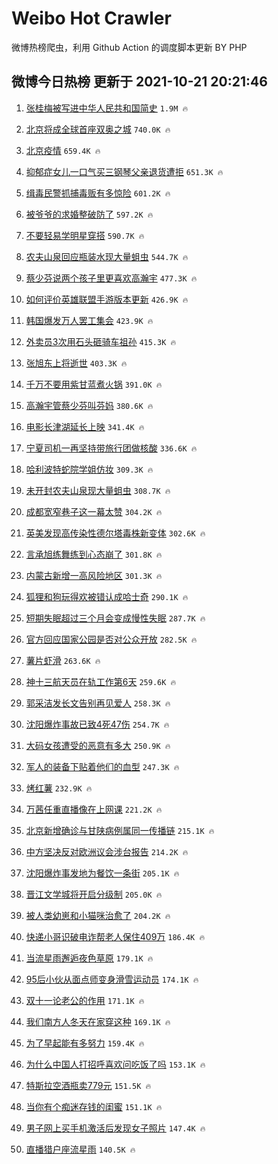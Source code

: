 # Weibo Hot Crawler 



微博热榜爬虫，利用 Github Action 的调度脚本更新 BY PHP 


## 微博今日热榜 更新于 2021-10-21 20:21:46 
1. [张桂梅被写进中华人民共和国简史](https://s.weibo.com/weibo?q=%23%E5%BC%A0%E6%A1%82%E6%A2%85%E8%A2%AB%E5%86%99%E8%BF%9B%E4%B8%AD%E5%8D%8E%E4%BA%BA%E6%B0%91%E5%85%B1%E5%92%8C%E5%9B%BD%E7%AE%80%E5%8F%B2%23&Refer=top) `1.9M 🔥` 

1. [北京将成全球首座双奥之城](https://s.weibo.com/weibo?q=%23%E5%8C%97%E4%BA%AC%E5%B0%86%E6%88%90%E5%85%A8%E7%90%83%E9%A6%96%E5%BA%A7%E5%8F%8C%E5%A5%A5%E4%B9%8B%E5%9F%8E%23&Refer=top) `740.0K 🔥` 

1. [北京疫情](https://s.weibo.com/weibo?q=%E5%8C%97%E4%BA%AC%E7%96%AB%E6%83%85&Refer=top) `659.4K 🔥` 

1. [抑郁症女儿一口气买三钢琴父亲退货遭拒](https://s.weibo.com/weibo?q=%23%E6%8A%91%E9%83%81%E7%97%87%E5%A5%B3%E5%84%BF%E4%B8%80%E5%8F%A3%E6%B0%94%E4%B9%B0%E4%B8%89%E9%92%A2%E7%90%B4%E7%88%B6%E4%BA%B2%E9%80%80%E8%B4%A7%E9%81%AD%E6%8B%92%23&Refer=top) `651.3K 🔥` 

1. [缉毒民警抓捕毒贩有多惊险](https://s.weibo.com/weibo?q=%23%E7%BC%89%E6%AF%92%E6%B0%91%E8%AD%A6%E6%8A%93%E6%8D%95%E6%AF%92%E8%B4%A9%E6%9C%89%E5%A4%9A%E6%83%8A%E9%99%A9%23&Refer=top) `601.2K 🔥` 

1. [被爷爷的求婚整破防了](https://s.weibo.com/weibo?q=%23%E8%A2%AB%E7%88%B7%E7%88%B7%E7%9A%84%E6%B1%82%E5%A9%9A%E6%95%B4%E7%A0%B4%E9%98%B2%E4%BA%86%23&Refer=top) `597.2K 🔥` 

1. [不要轻易学明星穿搭](https://s.weibo.com/weibo?q=%23%E4%B8%8D%E8%A6%81%E8%BD%BB%E6%98%93%E5%AD%A6%E6%98%8E%E6%98%9F%E7%A9%BF%E6%90%AD%23&Refer=top) `590.7K 🔥` 

1. [农夫山泉回应瓶装水现大量蛆虫](https://s.weibo.com/weibo?q=%23%E5%86%9C%E5%A4%AB%E5%B1%B1%E6%B3%89%E5%9B%9E%E5%BA%94%E7%93%B6%E8%A3%85%E6%B0%B4%E7%8E%B0%E5%A4%A7%E9%87%8F%E8%9B%86%E8%99%AB%23&Refer=top) `544.7K 🔥` 

1. [蔡少芬说两个孩子里更喜欢高瀚宇](https://s.weibo.com/weibo?q=%23%E8%94%A1%E5%B0%91%E8%8A%AC%E8%AF%B4%E4%B8%A4%E4%B8%AA%E5%AD%A9%E5%AD%90%E9%87%8C%E6%9B%B4%E5%96%9C%E6%AC%A2%E9%AB%98%E7%80%9A%E5%AE%87%23&Refer=top) `477.3K 🔥` 

1. [如何评价英雄联盟手游版本更新](https://s.weibo.com/weibo?q=%23%E5%A6%82%E4%BD%95%E8%AF%84%E4%BB%B7%E8%8B%B1%E9%9B%84%E8%81%94%E7%9B%9F%E6%89%8B%E6%B8%B8%E7%89%88%E6%9C%AC%E6%9B%B4%E6%96%B0%23&Refer=top) `426.9K 🔥` 

1. [韩国爆发万人罢工集会](https://s.weibo.com/weibo?q=%23%E9%9F%A9%E5%9B%BD%E7%88%86%E5%8F%91%E4%B8%87%E4%BA%BA%E7%BD%A2%E5%B7%A5%E9%9B%86%E4%BC%9A%23&Refer=top) `423.9K 🔥` 

1. [外卖员3次用石头砸骑车祖孙](https://s.weibo.com/weibo?q=%23%E5%A4%96%E5%8D%96%E5%91%983%E6%AC%A1%E7%94%A8%E7%9F%B3%E5%A4%B4%E7%A0%B8%E9%AA%91%E8%BD%A6%E7%A5%96%E5%AD%99%23&Refer=top) `415.3K 🔥` 

1. [张旭东上将逝世](https://s.weibo.com/weibo?q=%23%E5%BC%A0%E6%97%AD%E4%B8%9C%E4%B8%8A%E5%B0%86%E9%80%9D%E4%B8%96%23&Refer=top) `403.3K 🔥` 

1. [千万不要用紫甘蓝煮火锅](https://s.weibo.com/weibo?q=%23%E5%8D%83%E4%B8%87%E4%B8%8D%E8%A6%81%E7%94%A8%E7%B4%AB%E7%94%98%E8%93%9D%E7%85%AE%E7%81%AB%E9%94%85%23&Refer=top) `391.0K 🔥` 

1. [高瀚宇管蔡少芬叫芬妈](https://s.weibo.com/weibo?q=%23%E9%AB%98%E7%80%9A%E5%AE%87%E7%AE%A1%E8%94%A1%E5%B0%91%E8%8A%AC%E5%8F%AB%E8%8A%AC%E5%A6%88%23&Refer=top) `380.6K 🔥` 

1. [电影长津湖延长上映](https://s.weibo.com/weibo?q=%23%E7%94%B5%E5%BD%B1%E9%95%BF%E6%B4%A5%E6%B9%96%E5%BB%B6%E9%95%BF%E4%B8%8A%E6%98%A0%23&Refer=top) `341.4K 🔥` 

1. [宁夏司机一再坚持带旅行团做核酸](https://s.weibo.com/weibo?q=%23%E5%AE%81%E5%A4%8F%E5%8F%B8%E6%9C%BA%E4%B8%80%E5%86%8D%E5%9D%9A%E6%8C%81%E5%B8%A6%E6%97%85%E8%A1%8C%E5%9B%A2%E5%81%9A%E6%A0%B8%E9%85%B8%23&Refer=top) `336.6K 🔥` 

1. [哈利波特蛇院学姐仿妆](https://s.weibo.com/weibo?q=%23%E5%93%88%E5%88%A9%E6%B3%A2%E7%89%B9%E8%9B%87%E9%99%A2%E5%AD%A6%E5%A7%90%E4%BB%BF%E5%A6%86%23&Refer=top) `309.3K 🔥` 

1. [未开封农夫山泉现大量蛆虫](https://s.weibo.com/weibo?q=%23%E6%9C%AA%E5%BC%80%E5%B0%81%E5%86%9C%E5%A4%AB%E5%B1%B1%E6%B3%89%E7%8E%B0%E5%A4%A7%E9%87%8F%E8%9B%86%E8%99%AB%23&Refer=top) `308.7K 🔥` 

1. [成都宽窄巷子这一幕太赞](https://s.weibo.com/weibo?q=%23%E6%88%90%E9%83%BD%E5%AE%BD%E7%AA%84%E5%B7%B7%E5%AD%90%E8%BF%99%E4%B8%80%E5%B9%95%E5%A4%AA%E8%B5%9E%23&Refer=top) `304.2K 🔥` 

1. [英美发现高传染性德尔塔毒株新变体](https://s.weibo.com/weibo?q=%23%E8%8B%B1%E7%BE%8E%E5%8F%91%E7%8E%B0%E9%AB%98%E4%BC%A0%E6%9F%93%E6%80%A7%E5%BE%B7%E5%B0%94%E5%A1%94%E6%AF%92%E6%A0%AA%E6%96%B0%E5%8F%98%E4%BD%93%23&Refer=top) `302.6K 🔥` 

1. [言承旭练舞练到心态崩了](https://s.weibo.com/weibo?q=%23%E8%A8%80%E6%89%BF%E6%97%AD%E7%BB%83%E8%88%9E%E7%BB%83%E5%88%B0%E5%BF%83%E6%80%81%E5%B4%A9%E4%BA%86%23&Refer=top) `301.8K 🔥` 

1. [内蒙古新增一高风险地区](https://s.weibo.com/weibo?q=%23%E5%86%85%E8%92%99%E5%8F%A4%E6%96%B0%E5%A2%9E%E4%B8%80%E9%AB%98%E9%A3%8E%E9%99%A9%E5%9C%B0%E5%8C%BA%23&Refer=top) `301.3K 🔥` 

1. [狐狸和狗玩得欢被错认成哈士奇](https://s.weibo.com/weibo?q=%23%E7%8B%90%E7%8B%B8%E5%92%8C%E7%8B%97%E7%8E%A9%E5%BE%97%E6%AC%A2%E8%A2%AB%E9%94%99%E8%AE%A4%E6%88%90%E5%93%88%E5%A3%AB%E5%A5%87%23&Refer=top) `290.1K 🔥` 

1. [短期失眠超过三个月会变成慢性失眠](https://s.weibo.com/weibo?q=%23%E7%9F%AD%E6%9C%9F%E5%A4%B1%E7%9C%A0%E8%B6%85%E8%BF%87%E4%B8%89%E4%B8%AA%E6%9C%88%E4%BC%9A%E5%8F%98%E6%88%90%E6%85%A2%E6%80%A7%E5%A4%B1%E7%9C%A0%23&Refer=top) `287.7K 🔥` 

1. [官方回应国家公园是否对公众开放](https://s.weibo.com/weibo?q=%23%E5%AE%98%E6%96%B9%E5%9B%9E%E5%BA%94%E5%9B%BD%E5%AE%B6%E5%85%AC%E5%9B%AD%E6%98%AF%E5%90%A6%E5%AF%B9%E5%85%AC%E4%BC%97%E5%BC%80%E6%94%BE%23&Refer=top) `282.5K 🔥` 

1. [薯片虾滑](https://s.weibo.com/weibo?q=%23%E8%96%AF%E7%89%87%E8%99%BE%E6%BB%91%23&Refer=top) `263.6K 🔥` 

1. [神十三航天员在轨工作第6天](https://s.weibo.com/weibo?q=%23%E7%A5%9E%E5%8D%81%E4%B8%89%E8%88%AA%E5%A4%A9%E5%91%98%E5%9C%A8%E8%BD%A8%E5%B7%A5%E4%BD%9C%E7%AC%AC6%E5%A4%A9%23&Refer=top) `259.6K 🔥` 

1. [郭采洁发长文告别再见爱人](https://s.weibo.com/weibo?q=%23%E9%83%AD%E9%87%87%E6%B4%81%E5%8F%91%E9%95%BF%E6%96%87%E5%91%8A%E5%88%AB%E5%86%8D%E8%A7%81%E7%88%B1%E4%BA%BA%23&Refer=top) `258.3K 🔥` 

1. [沈阳爆炸事故已致4死47伤](https://s.weibo.com/weibo?q=%23%E6%B2%88%E9%98%B3%E7%88%86%E7%82%B8%E4%BA%8B%E6%95%85%E5%B7%B2%E8%87%B44%E6%AD%BB47%E4%BC%A4%23&Refer=top) `254.7K 🔥` 

1. [大码女孩遭受的恶意有多大](https://s.weibo.com/weibo?q=%23%E5%A4%A7%E7%A0%81%E5%A5%B3%E5%AD%A9%E9%81%AD%E5%8F%97%E7%9A%84%E6%81%B6%E6%84%8F%E6%9C%89%E5%A4%9A%E5%A4%A7%23&Refer=top) `250.9K 🔥` 

1. [军人的装备下贴着他们的血型](https://s.weibo.com/weibo?q=%23%E5%86%9B%E4%BA%BA%E7%9A%84%E8%A3%85%E5%A4%87%E4%B8%8B%E8%B4%B4%E7%9D%80%E4%BB%96%E4%BB%AC%E7%9A%84%E8%A1%80%E5%9E%8B%23&Refer=top) `247.3K 🔥` 

1. [烤红薯](https://s.weibo.com/weibo?q=%E7%83%A4%E7%BA%A2%E8%96%AF&Refer=top) `232.9K 🔥` 

1. [万茜任重直播像在上网课](https://s.weibo.com/weibo?q=%23%E4%B8%87%E8%8C%9C%E4%BB%BB%E9%87%8D%E7%9B%B4%E6%92%AD%E5%83%8F%E5%9C%A8%E4%B8%8A%E7%BD%91%E8%AF%BE%23&Refer=top) `221.2K 🔥` 

1. [北京新增确诊与甘陕病例属同一传播链](https://s.weibo.com/weibo?q=%23%E5%8C%97%E4%BA%AC%E6%96%B0%E5%A2%9E%E7%A1%AE%E8%AF%8A%E4%B8%8E%E7%94%98%E9%99%95%E7%97%85%E4%BE%8B%E5%B1%9E%E5%90%8C%E4%B8%80%E4%BC%A0%E6%92%AD%E9%93%BE%23&Refer=top) `215.1K 🔥` 

1. [中方坚决反对欧洲议会涉台报告](https://s.weibo.com/weibo?q=%23%E4%B8%AD%E6%96%B9%E5%9D%9A%E5%86%B3%E5%8F%8D%E5%AF%B9%E6%AC%A7%E6%B4%B2%E8%AE%AE%E4%BC%9A%E6%B6%89%E5%8F%B0%E6%8A%A5%E5%91%8A%23&Refer=top) `214.2K 🔥` 

1. [沈阳爆炸事发地为餐饮一条街](https://s.weibo.com/weibo?q=%23%E6%B2%88%E9%98%B3%E7%88%86%E7%82%B8%E4%BA%8B%E5%8F%91%E5%9C%B0%E4%B8%BA%E9%A4%90%E9%A5%AE%E4%B8%80%E6%9D%A1%E8%A1%97%23&Refer=top) `205.1K 🔥` 

1. [晋江文学城将开启分级制](https://s.weibo.com/weibo?q=%23%E6%99%8B%E6%B1%9F%E6%96%87%E5%AD%A6%E5%9F%8E%E5%B0%86%E5%BC%80%E5%90%AF%E5%88%86%E7%BA%A7%E5%88%B6%23&Refer=top) `205.0K 🔥` 

1. [被人类幼崽和小猫咪治愈了](https://s.weibo.com/weibo?q=%23%E8%A2%AB%E4%BA%BA%E7%B1%BB%E5%B9%BC%E5%B4%BD%E5%92%8C%E5%B0%8F%E7%8C%AB%E5%92%AA%E6%B2%BB%E6%84%88%E4%BA%86%23&Refer=top) `204.2K 🔥` 

1. [快递小哥识破电诈帮老人保住409万](https://s.weibo.com/weibo?q=%23%E5%BF%AB%E9%80%92%E5%B0%8F%E5%93%A5%E8%AF%86%E7%A0%B4%E7%94%B5%E8%AF%88%E5%B8%AE%E8%80%81%E4%BA%BA%E4%BF%9D%E4%BD%8F409%E4%B8%87%23&Refer=top) `186.4K 🔥` 

1. [当流星雨邂逅夜色草原](https://s.weibo.com/weibo?q=%23%E5%BD%93%E6%B5%81%E6%98%9F%E9%9B%A8%E9%82%82%E9%80%85%E5%A4%9C%E8%89%B2%E8%8D%89%E5%8E%9F%23&Refer=top) `179.1K 🔥` 

1. [95后小伙从面点师变身滑雪运动员](https://s.weibo.com/weibo?q=%2395%E5%90%8E%E5%B0%8F%E4%BC%99%E4%BB%8E%E9%9D%A2%E7%82%B9%E5%B8%88%E5%8F%98%E8%BA%AB%E6%BB%91%E9%9B%AA%E8%BF%90%E5%8A%A8%E5%91%98%23&Refer=top) `174.1K 🔥` 

1. [双十一论老公的作用](https://s.weibo.com/weibo?q=%23%E5%8F%8C%E5%8D%81%E4%B8%80%E8%AE%BA%E8%80%81%E5%85%AC%E7%9A%84%E4%BD%9C%E7%94%A8%23&Refer=top) `171.1K 🔥` 

1. [我们南方人冬天在家穿这种](https://s.weibo.com/weibo?q=%23%E6%88%91%E4%BB%AC%E5%8D%97%E6%96%B9%E4%BA%BA%E5%86%AC%E5%A4%A9%E5%9C%A8%E5%AE%B6%E7%A9%BF%E8%BF%99%E7%A7%8D%23&Refer=top) `169.1K 🔥` 

1. [为了早起能有多努力](https://s.weibo.com/weibo?q=%23%E4%B8%BA%E4%BA%86%E6%97%A9%E8%B5%B7%E8%83%BD%E6%9C%89%E5%A4%9A%E5%8A%AA%E5%8A%9B%23&Refer=top) `159.4K 🔥` 

1. [为什么中国人打招呼喜欢问吃饭了吗](https://s.weibo.com/weibo?q=%23%E4%B8%BA%E4%BB%80%E4%B9%88%E4%B8%AD%E5%9B%BD%E4%BA%BA%E6%89%93%E6%8B%9B%E5%91%BC%E5%96%9C%E6%AC%A2%E9%97%AE%E5%90%83%E9%A5%AD%E4%BA%86%E5%90%97%23&Refer=top) `153.1K 🔥` 

1. [特斯拉空酒瓶卖779元](https://s.weibo.com/weibo?q=%23%E7%89%B9%E6%96%AF%E6%8B%89%E7%A9%BA%E9%85%92%E7%93%B6%E5%8D%96779%E5%85%83%23&Refer=top) `151.5K 🔥` 

1. [当你有个痴迷存钱的闺蜜](https://s.weibo.com/weibo?q=%23%E5%BD%93%E4%BD%A0%E6%9C%89%E4%B8%AA%E7%97%B4%E8%BF%B7%E5%AD%98%E9%92%B1%E7%9A%84%E9%97%BA%E8%9C%9C%23&Refer=top) `151.1K 🔥` 

1. [男子网上买手机激活后发现女子照片](https://s.weibo.com/weibo?q=%23%E7%94%B7%E5%AD%90%E7%BD%91%E4%B8%8A%E4%B9%B0%E6%89%8B%E6%9C%BA%E6%BF%80%E6%B4%BB%E5%90%8E%E5%8F%91%E7%8E%B0%E5%A5%B3%E5%AD%90%E7%85%A7%E7%89%87%23&Refer=top) `147.4K 🔥` 

1. [直播猎户座流星雨](https://s.weibo.com/weibo?q=%23%E7%9B%B4%E6%92%AD%E7%8C%8E%E6%88%B7%E5%BA%A7%E6%B5%81%E6%98%9F%E9%9B%A8%23&Refer=top) `140.5K 🔥` 

